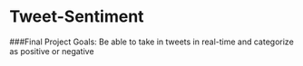 # Tweet-Sentiment

###Final Project Goals: Be able to take in tweets in real-time and categorize as positive or negative
